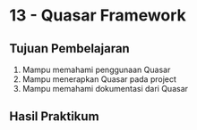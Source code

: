 # 13 - Quasar Framework

## Tujuan Pembelajaran

1. Mampu memahami penggunaan Quasar
2. Mampu menerapkan Quasar pada project
3. Mampu memahami dokumentasi dari Quasar

## Hasil Praktikum
